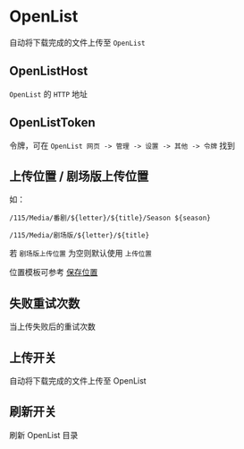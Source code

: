 # OpenList

自动将下载完成的文件上传至 `OpenList`

## OpenListHost

`OpenList` 的 `HTTP` 地址

## OpenListToken

令牌，可在 `OpenList 网页 -> 管理 -> 设置 -> 其他 -> 令牌` 找到

## 上传位置 / 剧场版上传位置

如：

`/115/Media/番剧/${letter}/${title}/Season ${season}`

`/115/Media/剧场版/${letter}/${title}`

若 `剧场版上传位置` 为空则默认使用 `上传位置`

位置模板可参考 [保存位置](/config/download#save-path)

## 失败重试次数

当上传失败后的重试次数

## 上传开关

自动将下载完成的文件上传至 OpenList

## 刷新开关

刷新 OpenList 目录
